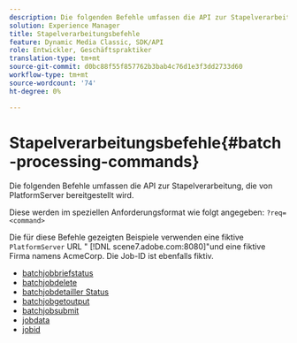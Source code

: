 ```yaml
---
description: Die folgenden Befehle umfassen die API zur Stapelverarbeitung, die von PlatformServer bereitgestellt wird.
solution: Experience Manager
title: Stapelverarbeitungsbefehle
feature: Dynamic Media Classic, SDK/API
role: Entwickler, Geschäftspraktiker
translation-type: tm+mt
source-git-commit: d0bc88f55f857762b3bab4c76d1e3f3dd2733d60
workflow-type: tm+mt
source-wordcount: '74'
ht-degree: 0%

---
```



# Stapelverarbeitungsbefehle{#batch-processing-commands}

Die folgenden Befehle umfassen die API zur Stapelverarbeitung, die von PlatformServer bereitgestellt wird.

Diese werden im speziellen Anforderungsformat wie folgt angegeben: `?req=<command>`

Die für diese Befehle gezeigten Beispiele verwenden eine fiktive `PlatformServer` URL &quot; [!DNL scene7.adobe.com:8080]&quot;und eine fiktive Firma namens AcmeCorp. Die Job-ID ist ebenfalls fiktiv.

* [batchjobbriefstatus](r-batchjobbriefstatus.md)
* [batchjobdelete](r-batchjobdelete.md)
* [batchjobdetailler Status](r-batchjobdetailedstatus.md)
* [batchjobgetoutput](r-batchjobgetoutput.md)
* [batchjobsubmit](r-batchjobsubmit.md)
* [jobdata](r-jobdata.md)
* [jobid](r-jobid.md)